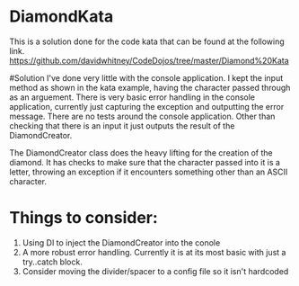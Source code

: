 # DiamondKata
This is a solution done for the code kata that can be found at the following link.
https://github.com/davidwhitney/CodeDojos/tree/master/Diamond%20Kata

#Solution
I've done very little with the console application. I kept the input method as shown in the kata example, having the character passed through as an arguement. 
There is very basic error handling in the console application, currently just capturing the exception and outputting the error message. There are no tests around the
console application. Other than checking that there is an input it just outputs the result of the DiamondCreator.

The DiamondCreator class does the heavy lifting for the creation of the diamond. It has checks to make sure that the character passed into it is a letter, throwing an exception if it
encounters something other than an ASCII character. 

# Things to consider:
1) Using DI to inject the DiamondCreator into the conole
2) A more robust error handling. Currently it is at its most basic with just a try..catch block.
3) Consider moving the divider/spacer to a config file so it isn't hardcoded
